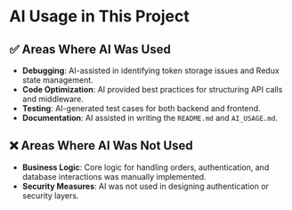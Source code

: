 # AI Usage in This Project

## ✅ Areas Where AI Was Used

- **Debugging**: AI-assisted in identifying token storage issues and Redux state management.
- **Code Optimization**: AI provided best practices for structuring API calls and middleware.
- **Testing**: AI-generated test cases for both backend and frontend.
- **Documentation**: AI assisted in writing the `README.md` and `AI_USAGE.md`.

## ❌ Areas Where AI Was Not Used

- **Business Logic**: Core logic for handling orders, authentication, and database interactions was manually implemented.
- **Security Measures**: AI was not used in designing authentication or security layers.
